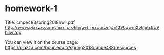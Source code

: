 # homework-1

Title: cmpe483spring2018hw1.pdf
http://www.piazza.com/class_profile/get_resource/jda1696qwm25l/jets8b9hilw2dp


You can view it on the course page: https://piazza.com/boun.edu.tr/spring2018/cmpe483/resources
